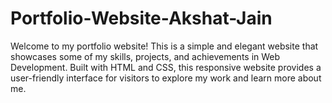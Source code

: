 # Portfolio-Website-Akshat-Jain
Welcome to my portfolio website! This is a simple and elegant website that showcases some of my skills, projects, and achievements in Web Development. Built with HTML and CSS, this responsive website provides a user-friendly interface for visitors to explore my work and learn more about me.
